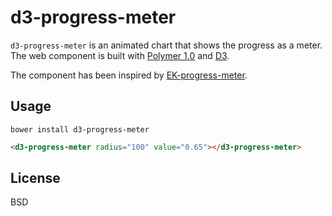 d3-progress-meter
=================

`d3-progress-meter` is an animated chart that shows the progress as a meter. The web component is built with [Polymer 1.0](https://www.polymer-project.org) and [D3](http://d3js.org).

The component has been inspired by [EK-progress-meter](https://github.com/pinkhominid/ek-progress-meter).

## Usage

`bower install d3-progress-meter`

```html
<d3-progress-meter radius="100" value="0.65"></d3-progress-meter>
```

## License

BSD
